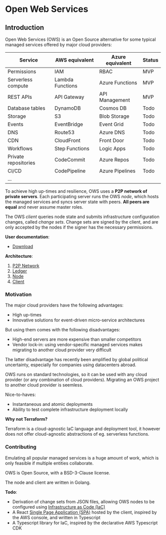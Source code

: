 # Open Web Services

## Introduction

Open Web Services (OWS) is an Open Source alternative for some typical managed services offered by major cloud providers:

| Service              | AWS equivalent   | Azure equivalent | Status |
| -------------------- | ---------------- | ---------------- | ------ |
| Permissions          | IAM              | RBAC             | MVP    |
| Serverless compute   | Lambda Functions | Azure Functions  | MVP    |
| REST APIs            | API Gateway      | API Management   | MVP    |
| Database tables      | DynamoDB         | Cosmos DB        | Todo   |
| Storage              | S3               | Blob Storage     | Todo   |
| Events               | EventBridge      | Event Grid       | Todo   |
| DNS                  | Route53          | Azure DNS        | Todo   |
| CDN                  | CloudFront       | Front Door       | Todo   |
| Workflows            | Step Functions   | Logic Apps       | Todo   |
| Private repositories | CodeCommit       | Azure Repos      | Todo   |
| CI/CD                | CodePipeline     | Azure Pipelines  | Todo   |
| ...                  |                  |                  |        |

To achieve high up-times and resilience, OWS uses a **P2P network of private servers**.
Each participating server runs the OWS *node*, which hosts the managed services and syncs server state with peers. **All peers are equal** and never assume master roles.

The OWS *client* queries node state and submits infrastructure configuration changes, called *change sets*.
Change sets are signed by the client, and are only accepted by the nodes if the signer has the necessary permissions.

**User documentation**:

  - [Download](https://christianschmitz.github.io/ows/index.html)

**Architecture**:

   1. [P2P Network](./doc/specification/01-P2P_network.md)
   2. [Ledger](./doc/specification/02-Ledger.md)
   3. [Node](./doc/specification/03-Node.md)
   4. [Client](./doc/specification/04-Client.md)

### Motivation

The major cloud providers have the following advantages:
   - High up-times
   - Innovative solutions for event-driven micro-service architectures

But using them comes with the following disadvantages:
   - High-end servers are more expensive than smaller competitors
   - Vendor lock-in: using vendor-specific managed services makes migrating to another cloud provider very difficult

The latter disadvantage has recently been amplified by global political uncertainty, especially for companies using datacenters abroad.

OWS runs on standard technologies, so it can be used with any cloud provider (or any combination of cloud providers). Migrating an OWS project to another cloud provider is seemless.

Nice-to-haves:
   - Instantaneous and atomic deployments
   - Ability to test complete infrastructure deployment locally

**Why not Terraform?**

Terraform is a cloud-agnostic IaC language and deployment tool, it however does not offer cloud-agnostic abstractions of eg. serverless functions.
### Contributing

Emulating all popular managed services is a huge amount of work, which is only feasible if multiple entities collaborate.

OWS is Open Source, with a BSD-3-Clause license.

The node and client are written in Golang.

**Todo**:
   - Derivation of change sets from JSON files, allowing OWS nodes to be configured using [Infrastructure as Code (IaC)](https://en.wikipedia.org/wiki/Infrastructure_as_code)
   - A React [Single Page Application (SPA)](https://en.wikipedia.org/wiki/Single-page_application) hosted by the client, inspired by the AWS console, and written in Typescript
   - A Typescript library for IaC, inspired by the declarative AWS Typescript CDK
